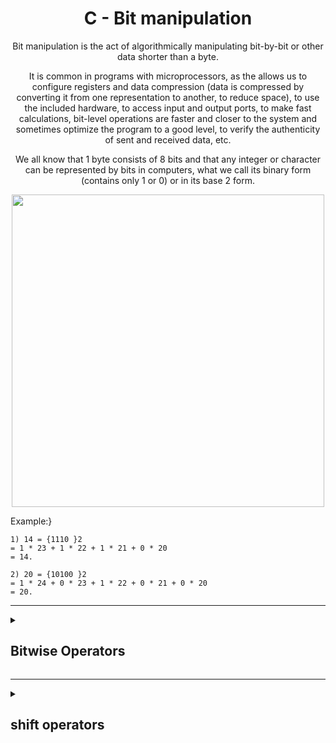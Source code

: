 <div id="header" align="center">
<h1>C - Bit manipulation</h1>
<p>Bit manipulation is the act of algorithmically manipulating bit-by-bit or other data shorter than a byte.</p>

<p>It is common in programs with microprocessors, as the allows us to configure registers and data compression (data is compressed by converting it from one representation to another, to reduce space), to use the included hardware, to access input and output ports, to make fast calculations, bit-level operations are faster and closer to the system and sometimes optimize the program to a good level, to verify the authenticity of sent and received data, etc.</p>

<p>We all know that 1 byte consists of 8 bits and that any integer or character can be represented by bits in computers, what we call its binary form (contains only 1 or 0) or in its base 2 form.</p>

<img width="500" src="https://cdn-media-1.freecodecamp.org/images/1*GtkdWOFKMEGrzvYzsK9pZg.gif">
</div>

Example:}

```
1) 14 = {1110 }2
= 1 * 23 + 1 * 22 + 1 * 21 + 0 * 20
= 14.

2) 20 = {10100 }2
= 1 * 24 + 0 * 23 + 1 * 22 + 0 * 21 + 0 * 20
= 20.
```

---

<details>
  <summary>
    <h2>Bitwise Operators</h2>
  </summary>
  
  * [ & - operator AND ](#AND)
  
  * [ | - operator OR ](#OR)
  
  * [ ^ - operator XOR ](#XOR)
  
  * [ ~ - operator NOT ](#NOT)
  
  ---
 
  <h3 name="AND">AND (&)</h3>
  This operator is a multiplication operator
example:

```
a = b & c -> where in binary: b = 10101010
                              c = 11001100

10101010 & -> if both bits, which are in the same position are '1' the result will also be '1'.
11001100
--------
10001000
```
  
  ---
  
  
  <h3 name="OR">OR (|)</h3>
  This operator is an addition operator, where any of the bits in the same position is '1', the result will be '1'.
Example:

```
a = b | c -> b = 10101010
             c = 11001100
10101010 |
11001100
--------
11101110
```
  
  ----
  
  <h3 name="XOR">XOR (^)</h3>
  This operator is of an or-exclusivity, where the difference of states in bits of equal position will result in '1', and equality of state will result in '0', it can be understood as ( one or the other, but not both ).
example:

```
a = b ^ c -> b = 10101010
             c = 11001100
10101010 ^
11001100
--------
01100110
```
  
  ----
  
  <h3 name="NOT">NOT (~)</h3>
  This operation only applies to one element, but inverts the bit values of the element involved.
example:

```
a = ~b -> b = 10101010

~10101010
 --------
 01010101
```
</details>

---

<details>
  <summary>
    <h2>shift operators</h2>
  </summary>
  
  ----
  
  <h3>right shift (>>)</h3>
  
 It shifts the bits from left to right (from the most significant bit to the least significant bit), a defined number of times, the least significant bit is lost at each shift, while the most significant bit is filled with a '0'.

Example:

```
a = b >> 3 -> b = 10101010

10101010 >> 3 -> 3 shifts to the right are made, so that 'a' is left with the value of 0001010101
--------
00010101
```
  
This operation can be seen as each displacement is divided by 2, so that in our example, we divide 3 times by 2, and in total we divide by 8.
  
  ---
  
  <h3>right shift</h3>

  It is an operator similar to the previous one, here at each shift, the most significant bit is lost and the least significant bit is filled with '0'.

example:

```
a = b << 3 -> with the previous result.

00010101 << 3
-------
10101000
```
  
It can be understood as a multiplication by 2, for each displacement.
  </details>
